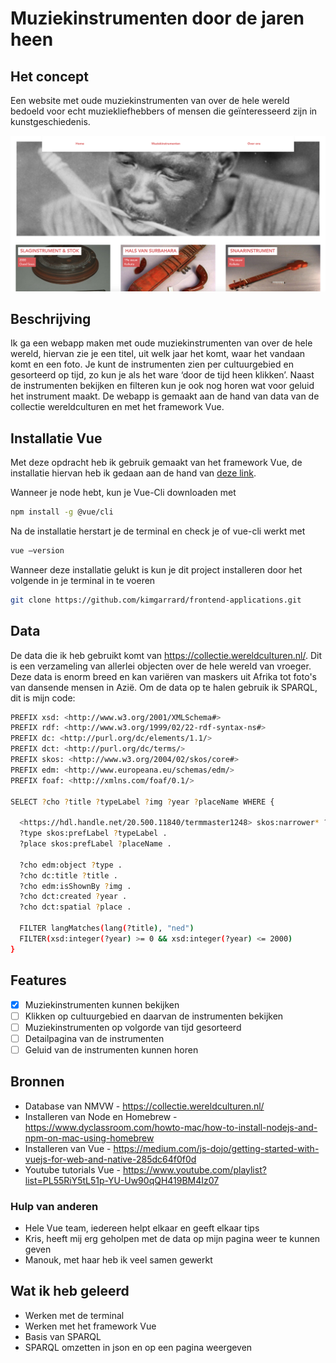 # Muziekinstrumenten door de jaren heen

## Het concept
Een website met oude muziekinstrumenten van over de hele wereld bedoeld voor echt muziekliefhebbers of mensen die geïnteresseerd zijn in kunstgeschiedenis. 

![](hello-world/images/ScreenshotWebapp.png)

## Beschrijving
Ik ga een webapp maken met oude muziekinstrumenten van over de hele wereld, hiervan zie je een titel, uit welk jaar het komt, waar het vandaan komt en een foto. Je kunt de instrumenten zien per cultuurgebied en gesorteerd op tijd, zo kun je als het ware ‘door de tijd heen klikken’. Naast de instrumenten bekijken en filteren kun je ook nog horen wat voor geluid het instrument maakt. De webapp is gemaakt aan de hand van data van de collectie wereldculturen en met het framework Vue. 

## Installatie Vue

Met deze opdracht heb ik gebruik gemaakt van het framework Vue, de installatie hiervan heb ik gedaan aan de hand van [deze link](https://medium.com/js-dojo/getting-started-with-vuejs-for-web-and-native-285dc64f0f0d). 

Wanneer je node hebt, kun je Vue-Cli downloaden met 

```bash
npm install -g @vue/cli
```

Na de installatie herstart je de terminal en check je of vue-cli werkt met

```bash
vue –version
```

Wanneer deze installatie gelukt is kun je dit project installeren door het volgende in je terminal in te voeren

```bash
git clone https://github.com/kimgarrard/frontend-applications.git
```

## Data

De data die ik heb gebruikt komt van https://collectie.wereldculturen.nl/. Dit is een verzameling van allerlei objecten over de hele wereld van vroeger. Deze data is enorm breed en kan variëren van maskers uit Afrika tot foto's van dansende mensen in Azië. Om de data op te halen gebruik ik SPARQL, dit is mijn code:

```bash
PREFIX xsd: <http://www.w3.org/2001/XMLSchema#>
PREFIX rdf: <http://www.w3.org/1999/02/22-rdf-syntax-ns#>
PREFIX dc: <http://purl.org/dc/elements/1.1/>
PREFIX dct: <http://purl.org/dc/terms/>
PREFIX skos: <http://www.w3.org/2004/02/skos/core#>
PREFIX edm: <http://www.europeana.eu/schemas/edm/>
PREFIX foaf: <http://xmlns.com/foaf/0.1/>

SELECT ?cho ?title ?typeLabel ?img ?year ?placeName WHERE {

  <https://hdl.handle.net/20.500.11840/termmaster1248> skos:narrower* ?type .
  ?type skos:prefLabel ?typeLabel .
  ?place skos:prefLabel ?placeName .

  ?cho edm:object ?type .
  ?cho dc:title ?title .
  ?cho edm:isShownBy ?img .
  ?cho dct:created ?year .
  ?cho dct:spatial ?place .
  
  FILTER langMatches(lang(?title), "ned")
  FILTER(xsd:integer(?year) >= 0 && xsd:integer(?year) <= 2000)
}
```

## Features

- [x] Muziekinstrumenten kunnen bekijken
- [ ] Klikken op cultuurgebied en daarvan de instrumenten bekijken
- [ ] Muziekinstrumenten op volgorde van tijd gesorteerd
- [ ] Detailpagina van de instrumenten
- [ ] Geluid van de instrumenten kunnen horen

## Bronnen
* Database van NMVW - https://collectie.wereldculturen.nl/
* Installeren van Node en Homebrew - https://www.dyclassroom.com/howto-mac/how-to-install-nodejs-and-npm-on-mac-using-homebrew
* Installeren van Vue - https://medium.com/js-dojo/getting-started-with-vuejs-for-web-and-native-285dc64f0f0d
* Youtube tutorials Vue - https://www.youtube.com/playlist?list=PL55RiY5tL51p-YU-Uw90qQH419BM4Iz07

### Hulp van anderen
* Hele Vue team, iedereen helpt elkaar en geeft elkaar tips
* Kris, heeft mij erg geholpen met de data op mijn pagina weer te kunnen geven
* Manouk, met haar heb ik veel samen gewerkt

## Wat ik heb geleerd
* Werken met de terminal
* Werken met het framework Vue
* Basis van SPARQL
* SPARQL omzetten in json en op een pagina weergeven
